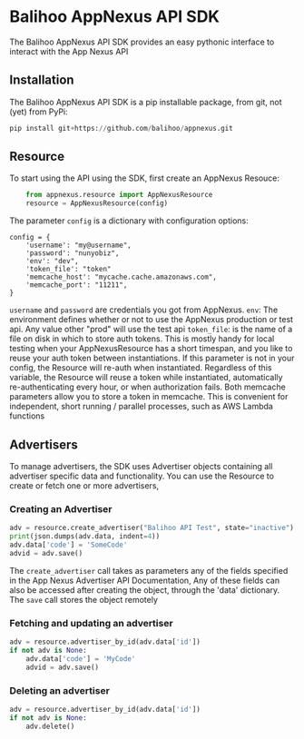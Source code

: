 # Balihoo AppNexus API SDK
The Balihoo AppNexus API SDK provides an easy pythonic interface to interact with the App Nexus API

## Installation
The Balihoo AppNexus API SDK is a pip installable package, from git, not (yet) from PyPi: 
```python
pip install git+https://github.com/balihoo/appnexus.git
```

## Resource
To start using the API using the SDK, first create an AppNexus Resouce:
```python
    from appnexus.resource import AppNexusResource
    resource = AppNexusResource(config)
```
The parameter `config` is a dictionary with configuration options:
```
config = {
    'username': "my@username",
    'password': "nunyobiz",
    'env': "dev",
    'token_file': "token"
    'memcache_host': "mycache.cache.amazonaws.com",
    'memcache_port': "11211",
}
```
`username` and `password` are credentials you got from AppNexus.
`env`: The environment defines whether or not to use the AppNexus production or test api. Any value other "prod" will use the test api
`token_file`: is the name of a file on disk in which to store auth tokens. This is mostly handy for local testing when your AppNexusResource has a short timespan, and you like to reuse your auth token between instantiations. If this parameter is not in your config, the Resource will re-auth when instantiated. Regardless of this variable, the Resource will reuse a token while instantiated, automatically re-authenticating every hour, or when authorization fails.
Both memcache parameters allow you to store a token in memcache. This is convenient for independent, short running / parallel processes, such as AWS Lambda functions

## Advertisers
To manage advertisers, the SDK uses Advertiser objects containing all advertiser specific data and functionality. You can use the Resource to create or fetch one or more advertisers,

### Creating an Advertiser
```python
adv = resource.create_advertiser("Balihoo API Test", state="inactive")
print(json.dumps(adv.data, indent=4))
adv.data['code'] = 'SomeCode'
advid = adv.save()
```
The `create_advertiser` call takes as parameters any of the fields specified in the App Nexus Advertiser API Documentation, Any of these fields can also be accessed after creating the object, through the 'data' dictionary.
The `save` call stores the object remotely

### Fetching and updating an advertiser
```python
adv = resource.advertiser_by_id(adv.data['id'])
if not adv is None:
    adv.data['code'] = 'MyCode'
    advid = adv.save()
```

### Deleting an advertiser
```python
adv = resource.advertiser_by_id(adv.data['id'])
if not adv is None:
    adv.delete()
``` 
